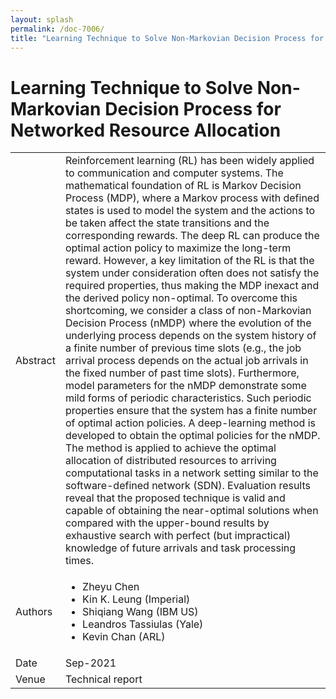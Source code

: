 ```yaml
---
layout: splash
permalink: /doc-7006/
title: "Learning Technique to Solve Non-Markovian Decision Process for Networked Resource Allocation"
---
```


# Learning Technique to Solve Non-Markovian Decision Process for Networked Resource Allocation

<table>
    <tbody>
    <tr>
        <td>Abstract</td>
        <td>Reinforcement learning (RL) has been widely applied to communication and computer systems. The mathematical foundation of RL is Markov Decision Process (MDP), where a Markov process with defined states is used to model the system and the actions to be taken affect the state transitions and the corresponding rewards. The deep RL can produce the optimal action policy to maximize the long-term reward. However, a key limitation of the RL is that the system under consideration often does not satisfy the required properties, thus making the MDP inexact and the derived policy non-optimal. To overcome this shortcoming, we consider a class of non-Markovian Decision Process (nMDP) where the evolution of the underlying process depends on the system history of a finite number of previous time slots (e.g., the job arrival process depends on the actual job arrivals in the fixed number of past time slots). Furthermore, model parameters for the nMDP demonstrate some mild forms of periodic characteristics. Such periodic properties ensure that the system has a finite number of optimal action policies. A deep-learning method is developed to obtain the optimal policies for the nMDP. The method is applied to achieve the optimal allocation of distributed resources to arriving computational tasks in a network setting similar to the software-defined network (SDN). Evaluation results reveal that the proposed technique is valid and capable of obtaining the near-optimal solutions when compared with the upper-bound results by exhaustive search with perfect (but impractical) knowledge of future arrivals and task processing times.</td>
    </tr>
    <tr>
        <td>Authors</td>
        <td>
            <ul>
                <li>Zheyu Chen</li>
                <li>Kin K. Leung (Imperial)</li>
                <li>Shiqiang Wang (IBM US)</li>
                <li>Leandros Tassiulas (Yale)</li>
                <li>Kevin Chan (ARL)</li>
            </ul>
        </td>
    </tr>
    <tr>
        <td>Date</td>
        <td>Sep-2021</td>
    </tr>
    <tr>
        <td>Venue</td>
        <td>Technical report</td>
    </tr>
    </tbody>
</table>
